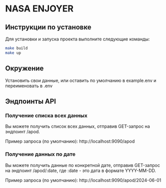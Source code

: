 # NASA ENJOYER

## Инструкции по установке

Для установки и запуска проекта выполните следующие команды:

```bash
make build
make up
```

## Окружение
Установить свои данные, или оставить по умолчанию в example.env и переименовать в .env 

## Эндпоинты API

### Получение списка всех данных

Вы можете получить список всех данных, отправив GET-запрос на эндпоинт /apod.

Пример запроса (по умолчанию):
http://localhost:9090/apod

### Получение данных по дате

Вы можете получить данные по конкретной дате, отправив GET-запрос на эндпоинт /apod/:date, где :date - это дата в формате YYYY-MM-DD.

Пример запроса  (по умолчанию):
http://localhost:9090/apod/2024-06-01
